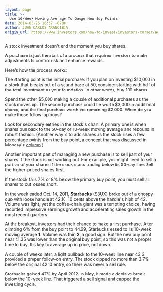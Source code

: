 ```yaml
---
layout: page
title: >-
  Use 10-Week Moving Average To Gauge New Buy Points
date: 2014-03-25 16:37 -0700
author: JUAN CARLOS ARANCIBIA
origin_url: https://www.investors.com/how-to-invest/investors-corner/adding-shares-as-stock-goes-up/
---
```


A stock investment doesn't end the moment you buy shares.

A purchase is just the start of a process that requires investors to make adjustments to control risk and enhance rewards.

Here's how the process works:

The starting point is the initial purchase. If you plan on investing \$10,000 in a stock that breaks out of a sound base at 50, consider starting with half of the total investment as your foundation. In other words, buy 100 shares.

Spend the other \$5,000 making a couple of additional purchases as the stock moves up. The second purchase could be worth \$3,000 in additional shares, and the final purchase worth the remaining \$2,000. When do you make those follow-up buys?

Look for secondary entries in the stock's chart. A primary one is when shares pull back to the 50-day or 10-week moving average and rebound in robust fashion. (Another way is to add shares as the stock rises a few percentage points from the buy point, a concept that was discussed in Monday's [column](http://education.investors.com/investors-corner/694194-pyramiding-involves-making-a-series-of-buys.htm).)

Another important part of managing a new purchase is to sell part of your shares if the stock is not working out. For example, you might need to sell a portion of your shares if the stock starts trading below its 50-day line. Sell the higher-priced shares first.

If the stock falls 7% or 8% below the primary buy point, you must sell all shares to cut losses short.

In the week ended Oct. 14, 2011, **Starbucks** ([SBUX](https://research.investors.com/quote.aspx?symbol=SBUX)) broke out of a choppy cup with loose handle at 42.10, 10 cents above the handle's high of 42. Volume was light, yet the coffee-chain giant was a tempting choice, having recorded impressive earnings growth and accelerating sales growth in the most recent quarters.

At the breakout, investors had their chance to make a first purchase. After climbing 6% from the buy point to 44.69, Starbucks eased to its 10-week moving average **1**. Volume was thin **2**, a good sign. But the new buy point near 41.35 was lower than the original buy point, so this was not a proper time to buy. It's key to average up in price, not down.

A couple of weeks later, a light pullback to the 10-week line near 43 3 provided a proper follow-on entry. The stock dipped no more than 3.7% below the original 42.10 entry, so there was never a sell rule.

Starbucks gained 47% by April 2012. In May, it made a decisive break below the 10-week line. That triggered a sell signal and capped the investing cycle.
